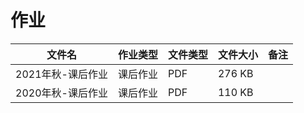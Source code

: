 # 作业

文件名|作业类型|文件类型|文件大小|备注
---|---|---|---|---
2021年秋-课后作业|课后作业|PDF|276 KB
2020年秋-课后作业|课后作业|PDF|110 KB|
